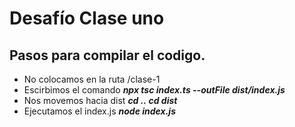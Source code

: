 # Desafío Clase uno

## Pasos para compilar el codigo.

* No colocamos en la ruta /clase-1
* Escirbimos el comando **_npx tsc index.ts --outFile dist/index.js_**
* Nos movemos hacia dist **_cd .._ _cd dist_**
* Ejecutamos el index.js **_node index.js_**
